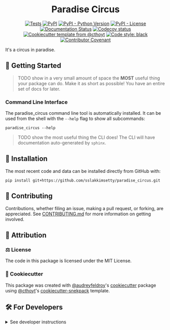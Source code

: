 <!--
<p align="center">
  <img src="https://github.com/sslakkimsetty/paradise_circus/raw/main/docs/source/logo.png" height="150">
</p>
-->

<h1 align="center">
  Paradise Circus
</h1>

<p align="center">
    <a href="https://github.com/sslakkimsetty/paradise_circus/actions/workflows/tests.yml">
        <img alt="Tests" src="https://github.com/sslakkimsetty/paradise_circus/actions/workflows/tests.yml/badge.svg" /></a>
    <a href="https://pypi.org/project/paradise_circus">
        <img alt="PyPI" src="https://img.shields.io/pypi/v/paradise_circus" /></a>
    <a href="https://pypi.org/project/paradise_circus">
        <img alt="PyPI - Python Version" src="https://img.shields.io/pypi/pyversions/paradise_circus" /></a>
    <a href="https://github.com/sslakkimsetty/paradise_circus/blob/main/LICENSE">
        <img alt="PyPI - License" src="https://img.shields.io/pypi/l/paradise_circus" /></a>
    <a href='https://paradise_circus.readthedocs.io/en/latest/?badge=latest'>
        <img src='https://readthedocs.org/projects/paradise_circus/badge/?version=latest' alt='Documentation Status' /></a>
    <a href="https://codecov.io/gh/sslakkimsetty/paradise_circus/branch/main">
        <img src="https://codecov.io/gh/sslakkimsetty/paradise_circus/branch/main/graph/badge.svg" alt="Codecov status" /></a>  
    <a href="https://github.com/cthoyt/cookiecutter-python-package">
        <img alt="Cookiecutter template from @cthoyt" src="https://img.shields.io/badge/Cookiecutter-snekpack-blue" /></a>
    <a href='https://github.com/psf/black'>
        <img src='https://img.shields.io/badge/code%20style-black-000000.svg' alt='Code style: black' /></a>
    <a href="https://github.com/sslakkimsetty/paradise_circus/blob/main/.github/CODE_OF_CONDUCT.md">
        <img src="https://img.shields.io/badge/Contributor%20Covenant-2.1-4baaaa.svg" alt="Contributor Covenant"/></a>
</p>

It's a circus in paradise.

## 💪 Getting Started

> TODO show in a very small amount of space the **MOST** useful thing your package can do.
> Make it as short as possible! You have an entire set of docs for later.

### Command Line Interface

The paradise_circus command line tool is automatically installed. It can
be used from the shell with the `--help` flag to show all subcommands:

```shell
paradise_circus --help
```

> TODO show the most useful thing the CLI does! The CLI will have documentation auto-generated
> by `sphinx`.

## 🚀 Installation

<!-- Uncomment this section after your first ``tox -e finish``
The most recent release can be installed from
[PyPI](https://pypi.org/project/paradise_circus/) with:

```shell
pip install paradise_circus
```
-->

The most recent code and data can be installed directly from GitHub with:

```shell
pip install git+https://github.com/sslakkimsetty/paradise_circus.git
```

## 👐 Contributing

Contributions, whether filing an issue, making a pull request, or forking, are appreciated. See
[CONTRIBUTING.md](https://github.com/sslakkimsetty/paradise_circus/blob/master/.github/CONTRIBUTING.md)
for more information on getting involved.

## 👋 Attribution

### ⚖️ License

The code in this package is licensed under the MIT License.

<!--
### 📖 Citation

Citation goes here!
-->

<!--
### 🎁 Support

This project has been supported by the following organizations (in alphabetical order):

- [Biopragmatics Lab](https://biopragmatics.github.io)

-->

<!--
### 💰 Funding

This project has been supported by the following grants:

| Funding Body  | Program                                                      | Grant Number |
|---------------|--------------------------------------------------------------|--------------|
| Funder        | [Grant Name (GRANT-ACRONYM)](https://example.com/grant-link) | ABCXYZ       |
-->

### 🍪 Cookiecutter

This package was created with [@audreyfeldroy](https://github.com/audreyfeldroy)'s
[cookiecutter](https://github.com/cookiecutter/cookiecutter) package using [@cthoyt](https://github.com/cthoyt)'s
[cookiecutter-snekpack](https://github.com/cthoyt/cookiecutter-snekpack) template.

## 🛠️ For Developers

<details>
  <summary>See developer instructions</summary>

The final section of the README is for if you want to get involved by making a code contribution.

### Development Installation

To install in development mode, use the following:

```bash
git clone git+https://github.com/sslakkimsetty/paradise_circus.git
cd paradise_circus
pip install -e .
```

### Updating Package Boilerplate

This project uses `cruft` to keep boilerplate (i.e., configuration, contribution guidelines, documentation
configuration)
up-to-date with the upstream cookiecutter package. Update with the following:

```shell
pip install cruft
cruft update
```

More info on Cruft's update command is
available [here](https://github.com/cruft/cruft?tab=readme-ov-file#updating-a-project).

### 🥼 Testing

After cloning the repository and installing `tox` and `tox-uv` with `pip install tox tox-uv`,
the unit tests in the `tests/` folder can be run reproducibly with:

```shell
tox
```

Additionally, these tests are automatically re-run with each commit in a
[GitHub Action](https://github.com/sslakkimsetty/paradise_circus/actions?query=workflow%3ATests).

### 📖 Building the Documentation

The documentation can be built locally using the following:

```shell
git clone git+https://github.com/sslakkimsetty/paradise_circus.git
cd paradise_circus
tox -e docs
open docs/build/html/index.html
``` 

The documentation automatically installs the package as well as the `docs`
extra specified in the [`setup.cfg`](setup.cfg). `sphinx` plugins
like `texext` can be added there. Additionally, they need to be added to the
`extensions` list in [`docs/source/conf.py`](docs/source/conf.py).

The documentation can be deployed to [ReadTheDocs](https://readthedocs.io) using
[this guide](https://docs.readthedocs.io/en/stable/intro/import-guide.html).
The [`.readthedocs.yml`](.readthedocs.yml) YAML file contains all the configuration you'll need.
You can also set up continuous integration on GitHub to check not only that
Sphinx can build the documentation in an isolated environment (i.e., with ``tox -e docs-test``)
but also that [ReadTheDocs can build it too](https://docs.readthedocs.io/en/stable/pull-requests.html).

### 📦 Making a Release

After installing the package in development mode and installing `tox` and `tox-uv` with `pip install tox tox-uv`,
the commands for making a new release are contained within the `finish` environment
in `tox.ini`. Run the following from the shell:

```shell
tox -e finish
```

This script does the following:

1. Uses [Bump2Version](https://github.com/c4urself/bump2version) to switch the version number in
   the `setup.cfg`, `CITATION.cff`, `src/paradise_circus/version.py`,
   and [`docs/source/conf.py`](docs/source/conf.py) to not have the `-dev` suffix
2. Packages the code in both a tar archive and a wheel using [`build`](https://github.com/pypa/build)
3. Uploads to PyPI using [`twine`](https://github.com/pypa/twine). Be sure to have a `.pypirc` file
   configured to avoid the need for manual input at this step
4. Push to GitHub. You'll need to make a release going with the commit where the version was bumped.
5. Bump the version to the next patch. If you made big changes and want to bump the version by minor, you can
   use `tox -e bumpversion -- minor` after.

</details>
